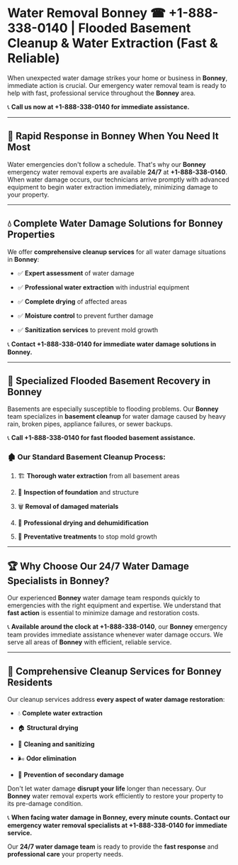 # Water Removal Bonney ☎ +1-888-338-0140 | Flooded Basement Cleanup & Water Extraction (Fast & Reliable)

When unexpected water damage strikes your home or business in **Bonney**, immediate action is crucial. Our emergency water removal team is ready to help with fast, professional service throughout the **Bonney** area. 

📞 **Call us now at +1-888-338-0140 for immediate assistance.**
---
## 🚀 Rapid Response in Bonney When You Need It Most
Water emergencies don't follow a schedule. That's why our **Bonney** emergency water removal experts are available **24/7** at **+1-888-338-0140**. When water damage occurs, our technicians arrive promptly with advanced equipment to begin water extraction immediately, minimizing damage to your property.
---
## 💧 Complete Water Damage Solutions for Bonney Properties
We offer **comprehensive cleanup services** for all water damage situations in **Bonney**:
- ✅ **Expert assessment** of water damage  
- ✅ **Professional water extraction** with industrial equipment  
- ✅ **Complete drying** of affected areas  
- ✅ **Moisture control** to prevent further damage  
- ✅ **Sanitization services** to prevent mold growth  
📞 **Contact +1-888-338-0140 for immediate water damage solutions in Bonney.**
---
## 🌊 Specialized Flooded Basement Recovery in Bonney
Basements are especially susceptible to flooding problems. Our **Bonney** team specializes in **basement cleanup** for water damage caused by heavy rain, broken pipes, appliance failures, or sewer backups. 
📞 **Call +1-888-338-0140 for fast flooded basement assistance.**
### 🏚️ Our Standard Basement Cleanup Process:
1. 🏗️ **Thorough water extraction** from all basement areas  
2. 🔎 **Inspection of foundation** and structure  
3. 🗑️ **Removal of damaged materials**  
4. 💨 **Professional drying and dehumidification**  
5. 🚫 **Preventative treatments** to stop mold growth  
---
## 🏆 Why Choose Our 24/7 Water Damage Specialists in Bonney?
Our experienced **Bonney** water damage team responds quickly to emergencies with the right equipment and expertise. We understand that **fast action** is essential to minimize damage and restoration costs.
📞 **Available around the clock at +1-888-338-0140**, our **Bonney** emergency team provides immediate assistance whenever water damage occurs. We serve all areas of **Bonney** with efficient, reliable service.
---
## 🧹 Comprehensive Cleanup Services for Bonney Residents
Our cleanup services address **every aspect of water damage restoration**:
- 💧 **Complete water extraction**  
- 🏠 **Structural drying**  
- 🧼 **Cleaning and sanitizing**  
- 🌬️ **Odor elimination**  
- 🚫 **Prevention of secondary damage**  
Don't let water damage **disrupt your life** longer than necessary. Our **Bonney** water removal experts work efficiently to restore your property to its pre-damage condition.
📞 **When facing water damage in Bonney, every minute counts. Contact our emergency water removal specialists at +1-888-338-0140 for immediate service.**
Our **24/7 water damage team** is ready to provide the **fast response** and **professional care** your property needs.
